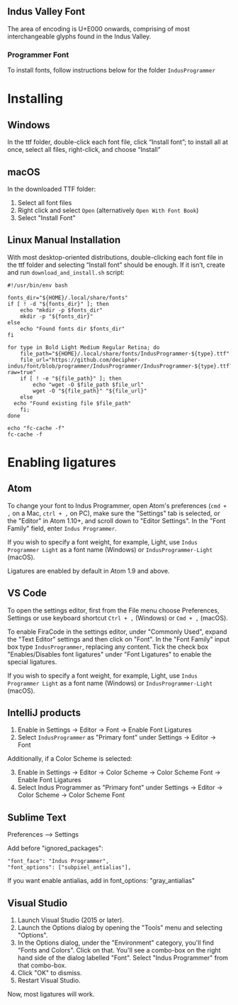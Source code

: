 ## Indus Valley Font

The area of encoding is U+E000 onwards, comprising of most interchangeable glyphs found in the Indus Valley.

### Programmer Font

To install fonts, follow instructions below for the folder ``IndusProgrammer``

Installing
==========

Windows
-------

In the ttf folder, double-click each font file, click “Install font”; to install all at once, select all files, right-click, and choose “Install”

macOS
-----

In the downloaded TTF folder:

1.  Select all font files
2.  Right click and select `Open` (alternatively `Open With Font Book`)
3.  Select "Install Font"

Linux Manual Installation
-------------------------

With most desktop-oriented distributions, double-clicking each font file in the ttf folder and selecting “Install font” should be enough. If it isn’t, create and run `download_and_install.sh` script:

    #!/usr/bin/env bash

    fonts_dir="${HOME}/.local/share/fonts"
    if [ ! -d "${fonts_dir}" ]; then
        echo "mkdir -p $fonts_dir"
        mkdir -p "${fonts_dir}"
    else
        echo "Found fonts dir $fonts_dir"
    fi

    for type in Bold Light Medium Regular Retina; do
        file_path="${HOME}/.local/share/fonts/IndusProgrammer-${type}.ttf"
        file_url="https://github.com/decipher-indus/font/blob/programmer/IndusProgrammer/IndusProgrammer-${type}.ttf?raw=true"
        if [ ! -e "${file_path}" ]; then
            echo "wget -O $file_path $file_url"
            wget -O "${file_path}" "${file_url}"
        else
      echo "Found existing file $file_path"
        fi;
    done

    echo "fc-cache -f"
    fc-cache -f
    
Enabling ligatures
==================

Atom
----

To change your font to Indus Programmer, open Atom's preferences (`cmd + ,` on a Mac, `ctrl + ,` on PC), make sure the "Settings" tab is selected, or the "Editor" in Atom 1.10+, and scroll down to "Editor Settings". In the "Font Family" field, enter `Indus Programmer`.

If you wish to specify a font weight, for example, Light, use `Indus Programmer Light` as a font name (Windows) or `IndusProgrammer-Light` (macOS).

Ligatures are enabled by default in Atom 1.9 and above.


VS Code
-------

To open the settings editor, first from the File menu choose Preferences, Settings or use keyboard shortcut `Ctrl + ,` (Windows) or `Cmd + ,` (macOS).

To enable FiraCode in the settings editor, under "Commonly Used", expand the "Text Editor" settings and then click on "Font". In the "Font Family" input box type `IndusProgrammer`, replacing any content. Tick the check box "Enables/Disables font ligatures" under "Font Ligatures" to enable the special ligatures.

If you wish to specify a font weight, for example, Light, use `Indus Programmer Light` as a font name (Windows) or `IndusProgrammer-Light` (macOS).


IntelliJ products
-----------------

1. Enable in Settings → Editor → Font → Enable Font Ligatures
2. Select `IndusProgrammer` as "Primary font" under Settings → Editor → Font

Additionally, if a Color Scheme is selected:

3. Enable in Settings → Editor → Color Scheme → Color Scheme Font → Enable Font Ligatures
4. Select Indus Programmer as "Primary font" under Settings → Editor → Color Scheme → Color Scheme Font


Sublime Text
------------

Preferences --> Settings

Add before "ignored_packages":

    "font_face": "Indus Programmer",
    "font_options": ["subpixel_antialias"],

If you want enable antialias, add in font_options: "gray_antialias"


Visual Studio
-------------

1. Launch Visual Studio (2015 or later).
2. Launch the Options dialog by opening the "Tools" menu and selecting "Options". 
3. In the Options dialog, under the "Environment" category, you'll find "Fonts and Colors". Click on that. You'll see a combo-box on the right hand side of the dialog labelled "Font". Select "Indus Programmer" from that combo-box. 
4. Click "OK" to dismiss.
5. Restart Visual Studio.

Now, most ligatures will work.
